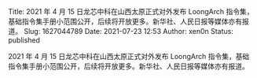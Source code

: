 Title: 2021 年 4 月 15 日龙芯中科在山西太原正式对外发布 LoongArch 指令集，基础指令集手册小范围公开，后续将开放更多。新华社、人民日报等媒体亦有报道。
Slug: 1627044789
Date: 2021-07-23 12:53
Author: xen0n
Status: published

2021 年 4 月 15 日龙芯中科在山西太原正式对外发布 LoongArch 指令集，基础指令集手册小范围公开，后续将开放更多。新华社、人民日报等媒体亦有报道。
